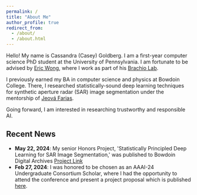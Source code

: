 ```yaml
---
permalink: /
title: "About Me"
author_profile: true
redirect_from: 
  - /about/
  - /about.html
---
```


Hello! My name is Cassandra (Casey) Goldberg. I am a first-year computer science PhD student at the University of Pennsylvania. I am fortunate to be advised by [Eric Wong](https://riceric22.github.io/), where I work as part of his [Brachio Lab](https://brachiolab.github.io/). 

I previously earned my BA in computer science and physics at Bowdoin College. There, I researched statistically-sound deep learning techniques for synthetic aperture radar (SAR) image segmentation under the mentorship of [Jeová Farias](https://jeovafarias.github.io/). 

Going forward, I am interested in researching trustworthy and responsible AI. 

## Recent News
- **May 22, 2024**: My senior Honors Project, 'Statistically Principled Deep Learning for
SAR Image Segmentation,' was published to Bowdoin Digital Archives [Project Link](https://digitalcommons.bowdoin.edu/honorsprojects/517/)
- **Feb 27, 2024**: I was honored to be chosen as an AAAI-24 Undergraduate 
Consortium Scholar, where I had the opportunity to attend the conference and present a 
project proposal which is published [here](https://ojs.aaai.org/index.php/AAAI/issue/view/596).
